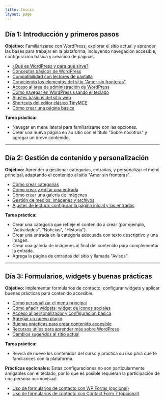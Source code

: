 ```yaml
---
title: Inicio
layout: page
---
```


## Día 1: Introducción y primeros pasos
**Objetivo:** Familiarizarse con WordPress, explorar el sitio actual y aprender las bases para trabajar en la plataforma, incluyendo navegación accesible, configuración básica y creación de páginas.

- [¿Qué es WordPress y para qué sirve?](./que-es-wordpress)
- [Conceptos básicos de WordPress](./conceptos-basicos-de-wordpress)
- [Compatibilidad con lectores de pantalla](./compatibilidad-lectores-pantalla)
- [Conociendo los elementos del sitio "Amor sin fronteras"](./conociendo-sitio)
- [Acceso al área de administración de WordPress](./acceso-administracion)
- [Cómo navegar en WordPress usando el teclado](./navegar-wordpress)
- [Ajustes básicos del sitio web](./ajustes-basicos)
- [Shortcuts del editor clásico TinyMCE](./shortcuts-tinymce)
- [Cómo crear una página básica](./crear-pagina-basica)

**Tarea práctica:**
- Navegar en menu lateral para familiarizarse con las opciones.
- Crear una nueva página en su sitio con el título "Sobre nosotros" y agregar un breve contenido.

---

## Día 2: Gestión de contenido y personalización
**Objetivo:** Aprender a gestionar categorías, entradas, y personalizar el menú principal, adaptando el contenido al sitio "Amor sin fronteras".

- [Cómo crear categorías](./crear-categorias)
- [Cómo crear y editar una entrada](./crear-editar-entrada)
- [Cómo crear una galería de imágenes](./crear-galeria)
- [Gestión de medios: imágenes y archivos](./gestion-medios)
- [Ajustes de lectura: configurar la página inicial y las entradas](./ajustes-lectura)

**Tarea práctica:**
- Crear una categoría que refleje el contenido a crear (por ejemplo, "Actividades", "Noticias", "Historia").
- Crear una entrada en la categoría adecuada con texto descriptivo y una imagen.
- Crear una galería de imágenes al final del contenido para complementar la entrada.
- Agrega la página de entradas del sitio y llamada "Avisos".

---

## Día 3: Formularios, widgets y buenas prácticas
**Objetivo:** Implementar formularios de contacto, configurar widgets y aplicar buenas prácticas para contenido accesible.

- [Cómo personalizar el menú principal](./personalizar-menu-principal)
- [Cómo añadir widgets: widget de iconos sociales](./widgets-iconos-sociales)
- [Acceso al personalizador y configuración básica](./acceso-personalizador)
- [Agregar un nuevo plugin](./agregar-plugin)
- [Buenas prácticas para crear contenido accesible](./buenas-practicas)
- [Recursos útiles para aprender más sobre WordPress](./recursos-utiles)
- [Cambios sugeridos al sitio actual](./cambios-sugeridos)

**Tarea práctica:**
- Revisa de nuevo los contenidos del curso y práctica su uso para que te familiarices con la plataforma.

**Prácticas opcionales:**
Estas configuraciones no son particularmente amigables con el teclado, por lo que es posible requieran la participación de una persona normovisual.

- [Uso de formularios de contacto con WP Forms (opcional)](./formularios-wpforms)
- [Uso de formularios de contacto con Contact Form 7 (opcional)](./formularios-contactform)
